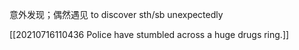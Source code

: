 意外发现；偶然遇见
to discover sth/sb unexpectedly

[[20210716110436 Police have stumbled across a huge drugs ring.]]

